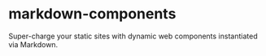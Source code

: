 # markdown-components
Super-charge your static sites with dynamic web components instantiated via Markdown.
